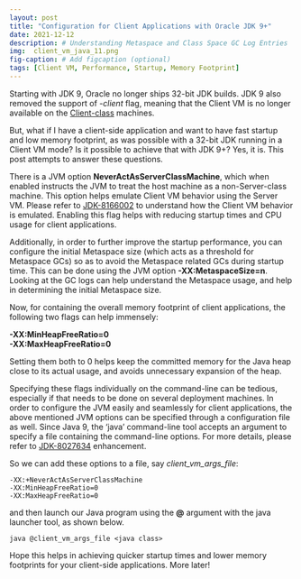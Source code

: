 ```yaml
---
layout: post
title: "Configuration for Client Applications with Oracle JDK 9+"
date: 2021-12-12
description: # Understanding Metaspace and Class Space GC Log Entries
img:  client_vm_java_11.png 
fig-caption: # Add figcaption (optional)
tags: [Client VM, Performance, Startup, Memory Footprint]
---
```


Starting with JDK 9, Oracle no longer ships 32-bit JDK builds. JDK 9 also removed the support of *-client* flag, meaning that the Client VM is no longer available on the [Client-class](https://docs.oracle.com/javase/7/docs/technotes/guides/vm/server-class.html) machines. 

But, what if I have a client-side application and want to have fast startup and low memory footprint, as was possible with a 32-bit JDK running in a Client VM mode? Is it possible to achieve that with JDK 9+? Yes, it is. This post attempts to answer these questions.

There is a JVM option **NeverActAsServerClassMachine**, which when enabled instructs the JVM to treat the host machine as a non-Server-class machine. This option helps emulate Client VM behavior using the Server VM. Please refer to [JDK-8166002](https://bugs.openjdk.java.net/browse/JDK-8166002) to understand how the Client VM behavior is emulated. Enabling this flag helps with reducing startup times and CPU usage for client applications.

Additionally, in order to further improve the startup performance, you can configure the initial Metaspace size (which acts as a threshold for Metaspace GCs) so as to avoid the Metaspace related GCs during startup time. This can be done using the JVM option **-XX:MetaspaceSize=n**. Looking at the GC logs can help understand the Metaspace usage, and help in determining the initial Metaspace size.

Now, for containing the overall memory footprint of client applications, the following two flags can help immensely:

**-XX:MinHeapFreeRatio=0**  
**-XX:MaxHeapFreeRatio=0**  

Setting them both to 0 helps keep the committed memory for the Java heap close to its actual usage, and avoids unnecessary expansion of the heap. 

Specifying these flags individually on the command-line can be tedious, especially if that needs to be done on several deployment machines. In order to configure the JVM easily and seamlessly for client applications, the above mentioned JVM options can be specified through a configuration file as well. Since Java 9, the ‘java’ command-line tool accepts an argument to specify a file containing the command-line options. For more details, please refer to [JDK-8027634](https://bugs.openjdk.java.net/browse/JDK-8027634) enhancement.

So we can add these options to a file, say *client_vm_args_file*:

```
-XX:+NeverActAsServerClassMachine
-XX:MinHeapFreeRatio=0
-XX:MaxHeapFreeRatio=0
```
and then launch our Java program using the **@** argument with the java launcher tool, as shown below.

```
java @client_vm_args_file <java class>
```

Hope this helps in achieving quicker startup times and lower memory footprints for your client-side applications. More later!

